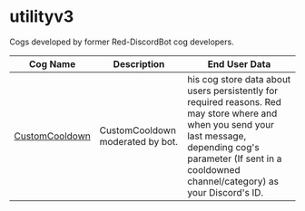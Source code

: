 # utilityv3
Cogs developed by former Red-DiscordBot cog developers. 

| Cog Name | Description | End User Data |
| --- | --- | --- |
| [CustomCooldown](https://github.com/Jacob-1999/utilityv3/tree/main/customcooldown) | CustomCooldown moderated by bot. | his cog store data about users persistently for required reasons. Red may store where and when you send your last message, depending cog's parameter (If sent in a cooldowned channel/category) as your Discord's ID.

